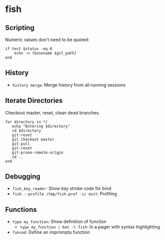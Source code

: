 # fish

## Scripting

Numeric values don't need to be quoted:

    if test $status -eq 0
        echo -n (basename $git_path)
    end

## History

* `history merge`: Merge history from all running sessions

## Iterate Directories

Checkout master, reset, clean dead branches.

	for directory in */
       echo "Entering $directory"
       cd $directory
       git-reset
       git checkout master
       git pull
       git-reset
       git-prune-remote-origin 
       cd ..
	end

## Debugging

- `fish_key_reader`: Show key stroke code for bind
- `fish --profile /tmp/fish.prof -ic exit`: Profiling

## Functions

- `type my_function`: Show definition of function
    - `type my_function | bat -l fish`: In a pager with syntax highlighting
- `funced`: Define an impromptu function
